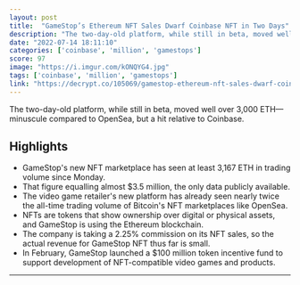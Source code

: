 ```yaml
---
layout: post
title:  "GameStop’s Ethereum NFT Sales Dwarf Coinbase NFT in Two Days"
description: "The two-day-old platform, while still in beta, moved well over 3,000 ETH—minuscule compared to OpenSea, but a hit relative to Coinbase."
date: "2022-07-14 18:11:10"
categories: ['coinbase', 'million', 'gamestops']
score: 97
image: "https://i.imgur.com/kONQYG4.jpg"
tags: ['coinbase', 'million', 'gamestops']
link: "https://decrypt.co/105069/gamestop-ethereum-nft-sales-dwarf-coinbase-nft"
---
```


The two-day-old platform, while still in beta, moved well over 3,000 ETH—minuscule compared to OpenSea, but a hit relative to Coinbase.

## Highlights

- GameStop's new NFT marketplace has seen at least 3,167 ETH in trading volume since Monday.
- That figure equalling almost $3.5 million, the only data publicly available.
- The video game retailer's new platform has already seen nearly twice the all-time trading volume of Bitcoin's NFT marketplaces like OpenSea.
- NFTs are tokens that show ownership over digital or physical assets, and GameStop is using the Ethereum blockchain.
- The company is taking a 2.25% commission on its NFT sales, so the actual revenue for GameStop NFT thus far is small.
- In February, GameStop launched a $100 million token incentive fund to support development of NFT-compatible video games and products.

---
